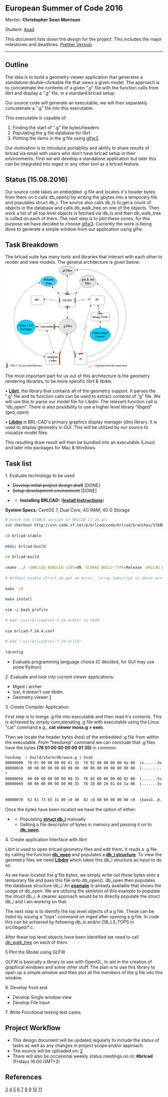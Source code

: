 <font size="5">**European Summer of Code 2016**</font>

Mentor: **Christopher Sean Morrison**

Student: [Asad](/wiki/user/Asadmorgoth)

This document lists down the design for the project. This includes the
major milestones and deadlines. [Prettier
Version](https://onedrive.live.com/redir?page=view&resid=A5975CC7CB592FF3!1807&authkey=!ACJF7aDRbNZlIIA)

------------------------------------------------------------------------

## Outline

The idea is to build a geometry viewer application that generates a
standalone double-clickable file that views a given model. The approach
is to concatenate the contents of a given “.g” file with the function
calls from librt and display a “.g” file, in a standard brlcad setup.

Our source code will generate an executable, we will then separately
concatenate a ".g" file into this executable:

This executable is capable of:

1.  Finding the start of ".g" file bytes/headers
2.  Populating the g file database for librt
3.  Plotting the items in the g file using
    [glfw3](http://www.glfw.org/docs/latest/pages.html).

Our motivation is to introduce portability and ability to share results
of brlcad via email with users who don’t have brlcad setup in their
environments. First we will develop a standalone application but later
this can be integrated into mged or any other tool as a brlcad feature.

## Status (15.08.2016)

Our source code takes an embedded .g file and locates it's header bytes
from there on it calls db_open() by writing the gbytes into a temporary
file and populates struct db_i. The source also calls db_ls to get a
count of objects in the database and calls db_walk_tree on one of the
objects. Then work a list of all top level objects is fetched via db_ls
and then db_walk_tree is called on each of them. The next step is to
plot these zones, for this purpose we have decided to choose
[glfw3](http://www.glfw.org/docs/latest/pages.html). Currently the work
is being done to generate a simple window from our application using
glfw.

## Task Breakdown

The brlcad suite has many tools and libraries that interact with each
other to render and view models. The general architecture is given
below:
![](../doc/img/Data_flow_structure.png)

The most important part for us out of this architecture is the geometry
rendering libraries, to be more specific librt & libdm.

•
[**Librt**](http://brlcad.sourceforge.net/doxygen/da/d12/group__librt.html),
the library that contains all of the geometry support. It parses the
“.g” file and its function calls can be used to extract contents of “g”
file. We will use this to parse our model file for Libdm. The relevant
function call is “db_open”. There is also possibility to use a higher
level library “libged” (ged_open)

•
[**Libdm**](http://brlcad.org/docs/doxygen-r64112/d4/de4/group__libdm.xhtml)
is BRL-CAD's primary graphics display manager (dm) library. It is used
to display geometry in GUI. This will be utilized by our source to
visualize model files.

This resulting draw result will then be bundled into an executable
(Linux) and later into packages for Mac & Windows.

## Task list

1\. Evaluate technology to be used

-   <s>Develop initial project design draft</s> \[DONE\]
-   <s>Setup development environment</s> \[DONE\]

<!-- -->

-   -   **Installing BRLCAD:** ([**Install
        Instructions**](http://svn.code.sf.net/p/brlcad/code/brlcad/trunk/INSTALL))



**System Specs:** CentOS 7, Dual Core, 4G RAM, 40 G Storage

``` bash
# Fetch the STABLE version of BRLCAD (7.24.4):
svn checkout http://svn.code.sf.net/p/brlcad/code/brlcad/branches/STABLE/ brlcad-stable

cd brlcad-stable

mkdir brlcad-build

cd brlcad-build

cmake ../ -DBRLCAD_BUNDLED_LIBS=ON -DCMAKE_BUILD_TYPE=Release -BRLCAD_ENABLE_STRICT=OFF

# Without enable strict we get an error: "array subscript is above array bounds" during make

make -j6

make install

vim ~/.bash_profile

# Add "/usr/brlcad/rel-7.24.4/bin" to PATH.

vim brlcad-7.24.4.conf

# Add "/usr/brlcad/rel-7.24.4/lib"

ldconfig
```

-   Evaluate programming language choice (C decided, for GUI may use
    some Python)

2\. Evaluate and look into current viewer applications:

-   Mged / archer
-   Isst, it doesn’t use libdm.
-   Geometry viewer [1](https://github.com/BRL-CAD/geometry_viewer)

3\. Create Compiler Application:

First step is to merge .g file into executable and then read it's
contents. This is achieved by simply concatenating .g file with
executable using the Linux "cat" command e.g., **cat viewer moss.g &gt;
exec**.

Then we locate the header bytes (hex) of the embedded .g file from
within the executable. From "hexdump" command we can conclude that .g
files have the bytes **(76 01 00 00 00 00 01 35)** in common:

``` bash
hexdump -C build/share/db/wave.g | head
00000000  76 01 00 00 00 00 01 35  76 02 00 00 00 00 0a 00  |v......5v.......|
00000010  00 00 00 00 00 00 00 00  00 00 00 00 00 00 00 00  |................|
*
00000050  00 00 00 00 00 00 00 35  76 02 00 00 00 00 02 00  |.......5v.......|
00000060  00 00 00 00 00 00 00 35  76 20 00 20 01 04 1a 06  |.......5v . ....|


00000070  62 61 73 65 31 00 c0 40  82 c0 00 00 00 00 00 c0  |base1..@........|
```

Once the bytes have been located we have the option of either:

-   -   Populating [**struct
        db_i**](http://brlcad.org/docs/doxygen-r64112/d2/d66/structdb__i.xhtml)
        manually
    -   Getting a file descriptor of bytes in memory and passing it on
        to
        [**db_open**](http://brlcad.org/docs/doxygen-r64112/d3/d9b/group__dbio.xhtml#gaa9eb8edb99fa1da5d188587e07d8dacc).

4\. Create application Interface with librt

Librt is used to open brlcad geometry files and edit them. It reads a .g
file by calling the function
[**db_open**](http://brlcad.org/docs/doxygen-r64112/d3/d9b/group__dbio.xhtml#gaa9eb8edb99fa1da5d188587e07d8dacc)
and populates a [**db_i
structure**](http://brlcad.org/docs/doxygen-r64112/d2/d66/structdb__i.xhtml).
To view the geometry files we need
[**Libdm**](http://brlcad.org/docs/doxygen-r64112/d4/de4/group__libdm.xhtml)
which takes this db_i structure as input to do so.

As we have located the g file bytes, we simply write out these bytes
onto a temporary file and pass this file onto db_open(). db_open then
populates the database structure db_i. An
[**example**](/wiki/doc/Example_db_walk_tree) is already available that shows
the usage of db_open. We are utilizing the skeleton of this example to
populate the struct db_i. A cleaner approach would be to directly
populate the struct db_i and I am working on that.

The next step is to identify the top level objects of a g file. These
can be listed by issuing a "tops" command on mged after opening a g
file. In code this can be achieved by following db_ls and/or
DB_LS_TOPS in src/libged/\*.c.

After these top level objects have been identified we need to call
[db_walk_tree](http://brlcad.sourceforge.net/doxygen/d3/d9b/group__dbio.html#ge69d8a8eb90d514e554e1b84bbb7018f)
on each of them.

5 Plot the Model using GLFW

GLFW is basically a library to use with OpenGL, to aid in the creation
of graphical windows and some other stuff. The plan is to use this
library to open up a simple window and then plot all the members of the
g file into this window.

6\. Develop front end

-   Develop Single window view
-   Develop File Input

7\. Write Functional testing test cases.

## Project Workflow

-   This design document will be updated regularly to include the status
    of tasks as well as any changes in project scope and/or approach.
-   The source will be uploaded on:
    [2](https://github.com/asadpiz/brlcad-viewer)
-   There will also be occasional weekly status meetings on irc
    **\#brlcad** (Fridays 16:00 GMT+2)

## References

[3](http://brlcad.org/w/images/3/3d/Application_Development.pdf)
[4](http://brlcad.sourceforge.net/doxygen/modules.html)
[5](http://brlcad.org/docs/doxygen-r64112/index.xhtml)
[6](http://brlcad.org/docs/doxygen-r64112/d2/d66/structdb__i.xhtml)
[7](http://brlcad.org/docs/doxygen-r64112/d3/d9b/group__dbio.xhtml#gaa9eb8edb99fa1da5d188587e07d8dacc)
[8](http://brlcad.org/docs/doxygen-r64112/d0/d0a/ged_8c_source.xhtml#l00420)
[9](http://brlcad.org/docs/doxygen-r64112/dc/ddd/osg-test_8cpp_source.xhtml#l00588)
[10](http://en.flossmanuals.net/contributors-guide-to-brl-cad/appendix-iii-further-references-and-resources/)
[11](http://svn.code.sf.net/p/brlcad/code/brlcad/trunk/HACKING)
